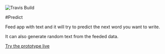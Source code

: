 ![Travis Build](https://travis-ci.org/SchwSimon/predict.svg?branch=master)

#Predict

Feed app with text and it will try to
predict the next word you want to write.

It can also generate random text from the feeded data.

[Try the prototype live](https://flushmodules.com/predict/index.html)
